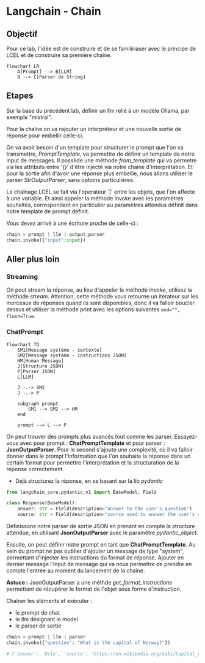# Langchain - Chain

## Objectif

Pour ce lab, l'idée est de construire et de se familiriaser avec le principe de LCEL et de construire sa première chaîne.

```mermaid
flowchart LR
    A[Prompt] --> B[LLM]
    B --> C[Parser de String]
```

## Etapes

Sur la base du précédent lab, définir un llm relié à un modèle Ollama, par exemple "mistral".

Pour la chaîne on va rajouter un interpréteur et une nouvelle sortie de réponse pour embellir celle-ci.

<!-- ![schema](./assets/schema.png) -->

On va avoir besoin d'un template pour structurer le prompt que l'on va transmettre, *PromptTemplate*, va permettre de définir un template de notre input de messages. Il possède une méthode *from_template* qui va permetre via les attributs entre '{}' d'être injecté via notre chaîne d'interprétation.
Et pour la sortie afin d'avoir une réponse plus embellie, nous allons utiliser le parser *StrOutputParser*, sans options particulières.

Le chaînage LCEL se fait via l'operateur '|' entre les objets, que l'on affecte à une variable. Et ainsi appeler la méthode invoke avec les paramètres souhaités, correspondant en particulier au paramètres attendus définit dans notre template de prompt définit.

Vous devez arrivé à une écriture proche de celle-ci :

```python
chain = prompt | llm | output_parser
chain.invoke({"input":input})
```

## Aller plus loin

### Streaming

On peut stream la réponse, au lieu d'appeler la méthode *invoke*, utilisez la méthode *stream*. 
Attention, cette méthode vous retourne un itérateur sur les morceaux de réponses quand ils sont disponibles, donc il va falloir boucler dessus et utiliser la méthode print avec les options suivantes ```end="", flush=True```.

### ChatPrompt

```mermaid
flowchart TD
    SM1[Message système - contexte]
    SM2[Message système - instructions JSON]
    HM[Human Message]
    J(Structure JSON)
    P[Parser JSON]
    L[LLM]

    J -.-> SM2
    J -.-> P

    subgraph prompt
        SM1 --> SM2 --> HM
    end

    prompt --> L --> P
```

On peut trouver des prompts plus avancés tout comme les parser. Essayez-vous avec pour prompt : **ChatPromptTemplate** et pour parser : **JsonOutputParser**. Pour le second s'ajoute une complexité, où il va falloir donner dans le prompt l'information que l'on souhaite la réponse dans un certain format pour permettre l'interprétation et la structuration de la réponse correctement.

* Déjà structurez la réponse, en se basant sur la lib *pydantic*

```python
from langchain_core.pydantic_v1 import BaseModel, Field

class Response(BaseModel):
    answer: str = Field(description="answer to the user's question")
    source: str = Field(description="source used to answer the user's question, should be a website")
```

Définissons notre parser de sortie JSON en prenant en compte la structure attendue, en utilisant **JsonOutputParser** avec le paramètre *pydantic_object*.

Ensuite, on peut définir notre prompt en tant que **ChatPromptTemplate**. Au sein du prompt ne pas oublier d'ajouter un message de type "system", permettant d'injecter les instructions du format de réponse. Ajouter en dernier message l'input de message qui va nous permettre de prendre en compte l'entrée au moment du lancement de la chaîne.

**Astuce :** JsonOutputParser a une méthde *get_format_instructions* permettant de récupérer le format de l'objet sous forme d'instruction.

Chaîner les éléments et exécuter :

* le prompt de chat
* le llm désignant le model
* le parser de sortie

```python
chain = prompt | llm | parser
chain.invoke({"question": "What is the capital of Norway?"})

# {'answer': 'Oslo', 'source': 'https://en.wikipedia.org/wiki/Capital_city'}
```
